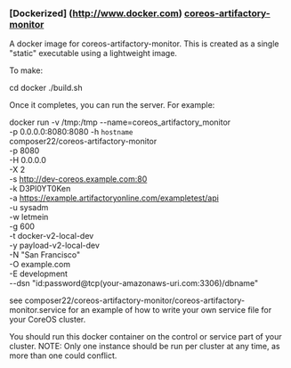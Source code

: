 ### [Dockerized] (http://www.docker.com) [coreos-artifactory-monitor](https://registry.hub.docker.com/u/composer22/coreos-artifactory-monitor/)

A docker image for coreos-artifactory-monitor. This is created as a single "static" executable using a lightweight image.

To make:

cd docker
./build.sh

Once it completes, you can run the server. For example:

docker run -v /tmp:/tmp --name=coreos_artifactory_monitor \
 -p 0.0.0.0:8080:8080 -h `hostname` \
  composer22/coreos-artifactory-monitor \
 -p 8080 \
 -H 0.0.0.0 \
 -X 2  \
 -s http://dev-coreos.example.com:80 \
 -k D3Pl0YT0Ken \
 -a https://example.artifactoryonline.com/exampletest/api \
 -u sysadm \
 -w letmein \
 -g 600 \
 -t docker-v2-local-dev \
 -y payload-v2-local-dev \
 -N "San Francisco" \
 -O example.com \
 -E development \
 --dsn  "id:password@tcp(your-amazonaws-uri.com:3306)/dbname"

see composer22/coreos-artifactory-monitor/coreos-artifactory-monitor.service for an example of
how to write your own service file for your CoreOS cluster.

You should run this docker container on the control or service part of your cluster.
NOTE: Only one instance should be run per cluster at any time, as more than one could conflict.
